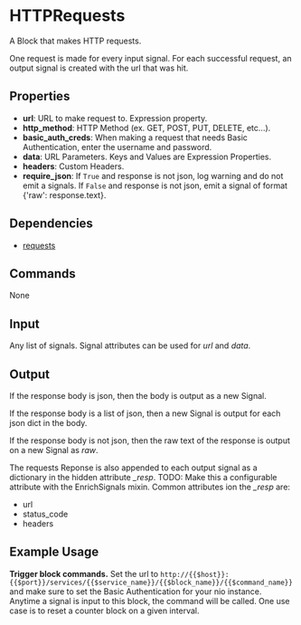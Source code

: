 HTTPRequests
===========

A Block that makes HTTP requests.

One request is made for every input signal. For each successful request, an output signal is created with the url that was hit.

Properties
--------------

-   **url**: URL to make request to. Expression property.
-   **http_method**: HTTP Method (ex. GET, POST, PUT, DELETE, etc...).
-   **basic_auth_creds**: When making a request that needs Basic Authentication, enter the username and password.
-   **data**: URL Parameters. Keys and Values are Expression Properties.
-   **headers**: Custom Headers.
-   **require_json**: If `True` and response is not json, log warning and do not emit a signals. If `False` and response is not json, emit a signal of format {'raw': response.text}.


Dependencies
----------------

-   [requests](https://pypi.python.org/pypi/requests/)

Commands
----------------
None

Input
-------
Any list of signals. Signal attributes can be used for *url* and *data*.

Output
---------

If the response body is json, then the body is output as a new Signal.

If the response body is a list of json, then a new Signal is output for each json dict in the body.

If the response body is not json, then the raw text of the response is output on a new Signal as *raw*.

The requests Reponse is also appended to each output signal as a dictionary in the hidden attribute *_resp*. TODO: Make this a configurable attribute with the EnrichSignals mixin. Common attributes ion the *_resp* are:

-   url
-   status_code
-   headers

Example Usage
-------------
**Trigger block commands.** Set the url to `http://{{$host}}:{{$port}}/services/{{$service_name}}/{{$block_name}}/{{$command_name}}` and make sure to set the Basic Authentication for your nio instance. Anytime a signal is input to this block, the command will be called. One use case is to reset a counter block on a given interval.
